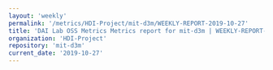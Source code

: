 ```yaml
---
layout: 'weekly'
permalink: '/metrics/HDI-Project/mit-d3m/WEEKLY-REPORT-2019-10-27'
title: 'DAI Lab OSS Metrics Metrics report for mit-d3m | WEEKLY-REPORT-2019-10-27'
organization: 'HDI-Project'
repository: 'mit-d3m'
current_date: '2019-10-27'
---
```

